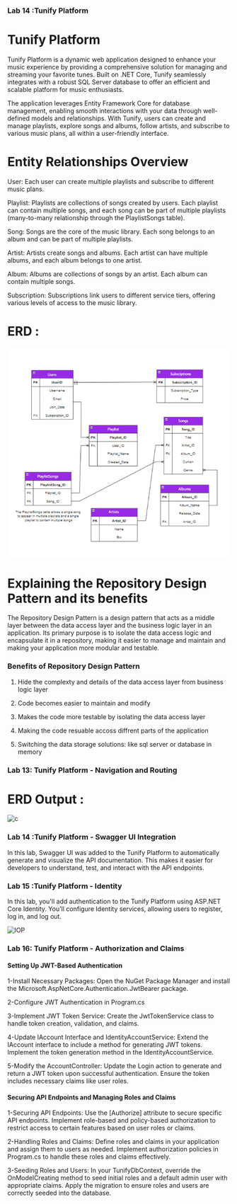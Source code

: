 ### Lab 14 :Tunify Platform
# Tunify Platform
Tunify Platform is a dynamic web application designed to enhance your music experience by providing a comprehensive solution for managing and streaming your favorite tunes. Built on .NET Core, Tunify seamlessly integrates with a robust SQL Server database to offer an efficient and scalable platform for music enthusiasts.

The application leverages Entity Framework Core for database management, enabling smooth interactions with your data through well-defined models and relationships. With Tunify, users can create and manage playlists, explore songs and albums, follow artists, and subscribe to various music plans, all within a user-friendly interface.

# Entity Relationships Overview
User: Each user can create multiple playlists and subscribe to different music plans.

Playlist: Playlists are collections of songs created by users. Each playlist can contain multiple songs, and each song can be part of multiple playlists (many-to-many relationship through the PlaylistSongs table).

Song: Songs are the core of the music library. Each song belongs to an album and can be part of multiple playlists.

Artist: Artists create songs and albums. Each artist can have multiple albums, and each album belongs to one artist.

Album: Albums are collections of songs by an artist. Each album can contain multiple songs.

Subscription: Subscriptions link users to different service tiers, offering various levels of access to the music library.

# ERD :
![ERD](TunifyPlatform/assets/Tunify.png)

# Explaining the Repository Design Pattern and its benefits
The Repository Design Pattern is a design pattern that acts as a middle layer between the data access layer and the business logic layer in an application. Its primary purpose is to isolate the data access logic and encapsulate it in a repository, making it easier to manage and maintain and making your application more modular and testable.

### Benefits of Repository Design Pattern
1) Hide the complexty and details of the data access layer from business logic layer

2) Code becomes easier to maintain and modify

3) Makes the code more testable by isolating the data access layer

4) Making the code resuable accoss diffrent parts of the application

5) Switching the data storage solutions: like sql server or database in memory



### Lab 13: Tunify Platform - Navigation and Routing
# ERD Output :
![c](https://github.com/user-attachments/assets/a6c184ed-9ed6-4a75-b8d2-74d66b37b337)



### Lab 14 :Tunify Platform - Swagger UI Integration


In this lab, Swagger UI was added to the Tunify Platform to automatically generate and visualize the API documentation. This makes it easier for developers to understand, test, and interact with the API endpoints.


### Lab 15 :Tunify Platform - Identity 


In this lab, you'll add authentication to the Tunify Platform using ASP.NET Core Identity. You'll configure Identity services, allowing users to register, log in, and log out.

![IOP](https://github.com/user-attachments/assets/5d819923-ec67-4dd3-8570-8d5b453abcef)


### Lab 16: Tunify Platform - Authorization and Claims

#### Setting Up JWT-Based Authentication

1-Install Necessary Packages:
   Open the NuGet Package Manager and install the Microsoft.AspNetCore.Authentication.JwtBearer package.
   
2-Configure JWT Authentication in Program.cs

3-Implement JWT Token Service:
   Create the JwtTokenService class to handle token creation, validation, and claims.
   
4-Update IAccount Interface and IdentityAccountService:
   Extend the IAccount interface to include a method for generating JWT tokens.
   Implement the token generation method in the IdentityAccountService.
   
5-Modify the AccountController:
   Update the Login action to generate and return a JWT token upon successful authentication.
   Ensure the token includes necessary claims like user roles.

#### Securing API Endpoints and Managing Roles and Claims

1-Securing API Endpoints:
   Use the [Authorize] attribute to secure specific API endpoints.
   Implement role-based and policy-based authorization to restrict access to certain features based on user roles or claims.
   
2-Handling Roles and Claims:
   Define roles and claims in your application and assign them to users as needed.
   Implement authorization policies in Program.cs to handle these roles and claims effectively.
   
3-Seeding Roles and Users:
   In your TunifyDbContext, override the OnModelCreating method to seed initial roles and a default admin user with appropriate claims.
   Apply the migration to ensure roles and users are correctly seeded into the database.
